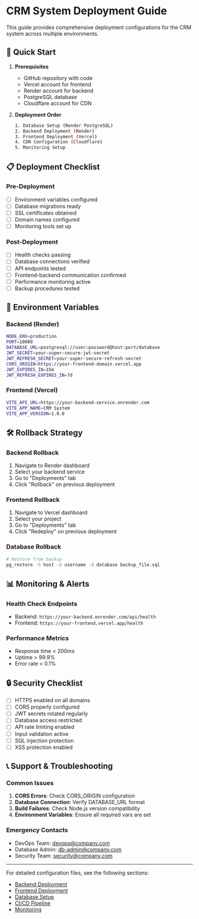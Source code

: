 # CRM System Deployment Guide

This guide provides comprehensive deployment configurations for the CRM system across multiple environments.

## 🚀 Quick Start

1. **Prerequisites**
   - GitHub repository with code
   - Vercel account for frontend
   - Render account for backend
   - PostgreSQL database
   - Cloudflare account for CDN

2. **Deployment Order**
   ```bash
   1. Database Setup (Render PostgreSQL)
   2. Backend Deployment (Render)
   3. Frontend Deployment (Vercel)
   4. CDN Configuration (Cloudflare)
   5. Monitoring Setup
   ```

## 📋 Deployment Checklist

### Pre-Deployment
- [ ] Environment variables configured
- [ ] Database migrations ready
- [ ] SSL certificates obtained
- [ ] Domain names configured
- [ ] Monitoring tools set up

### Post-Deployment
- [ ] Health checks passing
- [ ] Database connections verified
- [ ] API endpoints tested
- [ ] Frontend-backend communication confirmed
- [ ] Performance monitoring active
- [ ] Backup procedures tested

## 🔧 Environment Variables

### Backend (Render)
```bash
NODE_ENV=production
PORT=10000
DATABASE_URL=postgresql://user:password@host:port/database
JWT_SECRET=your-super-secure-jwt-secret
JWT_REFRESH_SECRET=your-super-secure-refresh-secret
CORS_ORIGIN=https://your-frontend-domain.vercel.app
JWT_EXPIRES_IN=15m
JWT_REFRESH_EXPIRES_IN=7d
```

### Frontend (Vercel)
```bash
VITE_API_URL=https://your-backend-service.onrender.com
VITE_APP_NAME=CRM System
VITE_APP_VERSION=1.0.0
```

## 🛠️ Rollback Strategy

### Backend Rollback
1. Navigate to Render dashboard
2. Select your backend service
3. Go to "Deployments" tab
4. Click "Rollback" on previous deployment

### Frontend Rollback
1. Navigate to Vercel dashboard
2. Select your project
3. Go to "Deployments" tab
4. Click "Redeploy" on previous deployment

### Database Rollback
```bash
# Restore from backup
pg_restore -h host -U username -d database backup_file.sql
```

## 📊 Monitoring & Alerts

### Health Check Endpoints
- Backend: `https://your-backend.onrender.com/api/health`
- Frontend: `https://your-frontend.vercel.app/health`

### Performance Metrics
- Response time < 200ms
- Uptime > 99.9%
- Error rate < 0.1%

## 🔒 Security Checklist

- [ ] HTTPS enabled on all domains
- [ ] CORS properly configured
- [ ] JWT secrets rotated regularly
- [ ] Database access restricted
- [ ] API rate limiting enabled
- [ ] Input validation active
- [ ] SQL injection protection
- [ ] XSS protection enabled

## 📞 Support & Troubleshooting

### Common Issues
1. **CORS Errors**: Check CORS_ORIGIN configuration
2. **Database Connection**: Verify DATABASE_URL format
3. **Build Failures**: Check Node.js version compatibility
4. **Environment Variables**: Ensure all required vars are set

### Emergency Contacts
- DevOps Team: devops@company.com
- Database Admin: db-admin@company.com
- Security Team: security@company.com

---

For detailed configuration files, see the following sections:
- [Backend Deployment](./backend/)
- [Frontend Deployment](./frontend/)
- [Database Setup](./database/)
- [CI/CD Pipeline](./ci-cd/)
- [Monitoring](./monitoring/)


